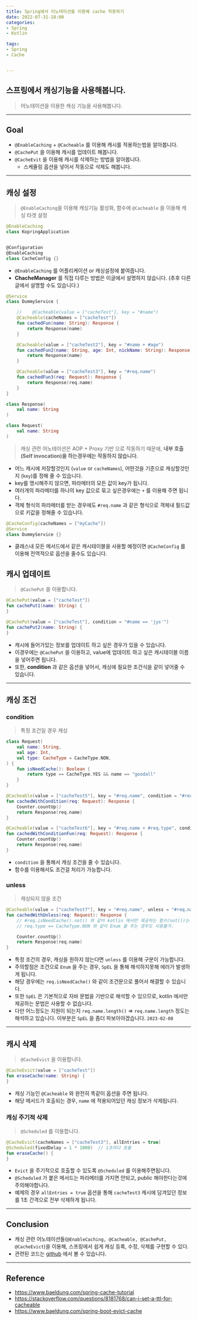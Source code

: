 ```yaml
---
title: Spring에서 어노테이션을 이용해 cache 적용하기
date: 2022-07-31-18:00
categories:
- Spring
- Kotlin

tags:
- Spring
- Cache


---
```


## 스프링에서 캐싱기능을 사용해봅니다.
> 어노테이션을 이용한 캐싱 기능을 사용해봅니다.

---

## Goal
- `@EnableCaching` + `@Cacheable` 를 이용해 캐시를 적용하는법을 알아봅니다.
- `@CachePut` 을 이용해 캐시를 업데이트 해봅니다.
- `@CacheEvit` 을 이용해 캐시를 삭제하는 방법을 알아봅니다.
  - 스케쥴링 옵션을 넣어서 작동으로 삭제도 해봅니다.

---

## 캐싱 설정
> `@EnableCaching`을 이용해 캐싱기능 활성화, 함수에 `@Cacheable` 을 이용해 캐싱 타겟 설정


```kotlin
@EnableCaching
class KopringApplication


@Configuration
@EnableCaching
class CacheConfig {}
```

- `@EnableCaching` 를 어플리케이션 or 캐싱설정에 붙여줍니다.
- **ChacheManager** 를 직접 다루는 방법은 이글에서 설명하지 않습니다. (추후 다른글에서 설명할 수도 있습니다.)


```kotlin
@Service
class DummyService {

    //    @Cacheable(value = ["cacheTest"], key = "#name")
    @Cacheable(cacheNames = ["cacheTest"])
    fun cachedFun(name: String): Response {
        return Response(name)
    }

    @Cacheable(value = ["cacheTest2"], key = "#name + #age")
    fun cachedFun2(name: String, age: Int, nickName: String): Response {
        return Response(name)
    }

    @Cacheable(value = ["cacheTest3"], key = "#req.name")
    fun cachedFun3(req: Request): Response {
        return Response(req.name)
    }
}

class Response(
    val name: String
)

class Request(
    val name: String
)
```

> 캐싱 관련 어노테이션은 AOP + Proxy 기반 으로 작동하기 때문에, **내부 호출(Self invocation)을 하는경우에는 작동하지 않습니다.**

- 어느 캐시에 저장할것인지 (`value` or `cacheNames`), 어떤것을 기준으로 캐싱할것인지 (`key`)를 정해 줄 수 있습니다.
- key를 명시해주지 않으면, 파라메터의 모든 값이 key가 됩니다.
- 여러개의 파라메터를 하나의 key 값으로 묶고 싶은경우에는  `+` 를 이용해 주면 됩니다.
- 객체 형식의 파라메터를 받는 경우에도 `#req.name` 과 같은 형식으로 객체내 필드값으로 키값을 정해줄 수 있습니다.


```kotlin
@CacheConfig(cacheNames = ["myCache"])
@Service
class DummyService {}
```

- 클래스내 모든 메서드에서 같은 캐시테이블을 사용할 예정이면 `@CacheConfig` 를 이용해 전역적으로 옵션을 줄수도 있습니다.

## 캐시 업데이트
> `@CachePut` 을 이용합니다.


```kotlin
@CachePut(value = ["cacheTest"])
fun cachePut1(name: String) {
}

@CachePut(value = ["cacheTest"], condition = "#name == 'jys'")
fun cachePut2(name: String) {
}
```

- 캐시에 들어가있는 정보를 업데이트 하고 싶은 경우가 있을 수 있습니다.
- 이경우에는 `@CachePut` 을 이용하고, value에 업데이트 하고 싶은 캐시테이블 이름을 넣어주면 됩니다.
- 또한, **condition** 과 같은 옵션을 넣어서, 캐싱에 필요한 조건식을 같이 넣어줄 수 있습니다.

---

## 캐싱 조건

### condition
> 특정 조건일 경우 캐싱

```kotlin
class Request(
    val name: String,
    val age: Int,
    val type: CacheType = CacheType.NON,
) {
    fun isNeedCache(): Boolean {
        return type == CacheType.YES && name == "goodall"
    }
}

@Cacheable(value = ["cacheTest5"], key = "#req.name", condition = "#req.name != 'goodall'")
fun cachedWithCondition(req: Request): Response {
    Counter.countUp()
    return Response(req.name)
}

@Cacheable(value = ["cacheTest6"], key = "#req.name + #req.type", condition = "#req.isNeedCache() == true")
fun cachedWithConditionFun(req: Request): Response {
    Counter.countUp()
    return Response(req.name)
}
```

- `condition` 을 통해서 캐싱 조건을 줄 수 있습니다.
- 함수를 이용해서도 조건걸 처리가 가능합니다.

### unless
> 캐싱되지 않을 조건

```kotlin
@Cacheable(value = ["cacheTest7"], key = "#req.name", unless = "#req.name.length() > 10")
fun cachedWithUnless(req: Request): Response {
    // #req.isNeedCache().not() 와 같이 kotlin 에서만 제공하는 함수(not())는 사용불가 
    // req.type == CacheType.NON 와 같이 Enum 을 주는 경우도 사용불가.

    Counter.countUp()
    return Response(req.name)
}
```

- 특정 조건의 경우, 캐싱을 원하지 않는다면 `unless` 를 이용해 구분이 가능합니다.
- 주의할점은 조건으로 `Enum` 을 주는 경우, `SpEL` 을 통해 해석하지못해 에러가 발생하게 됩니다.
- 해당 경우에는 `req.isNeedCache()` 와 같이 조건문으로 풀어서 해결할 수 있습니다.
- 또한 `SpEL` 은 기본적으로 자바 문법을 기반으로 해석할 수 있으므로, kotlin 에서만 제공하는 문법은 사용할 수 없습니다. 
- 다만 어느정도는 지원이 되는지 `req.name.length()` => `req.name.length` 정도는 해석하고 있습니다. 이부분은 `SpEL` 을 좀더 파보아야겠습니다. `2023-02-08`

---


## 캐시 삭제
> `@CacheEvict` 을 이용합니다.


```kotlin
@CacheEvict(value = ["cacheTest"])
fun eraseCache(name: String) {
}
```

- 캐싱 기능인 `@Cacheable` 와 완전히 똑같이 옵션을 주면 됩니다.
- 해당 메서드가 호출되는 경우, `name` 에 적용되어있던 캐싱 정보가 삭제됩니다.


### 캐싱 주기적 삭제
> `@Scheduled` 를 이용합니다.


```kotlin
@CacheEvict(cacheNames = ["cacheTest3"], allEntries = true)
@Scheduled(fixedDelay = 1 * 1000)  // 1초마다 호출
fun eraseCache() {
}
```

- `Evict` 을 주기적으로 호출할 수 있도록 `@Scheduled` 를 이용해주면됩니다.
- `@Scheduled` 가 붙은 메서드는 파라메터를 가지면 안되고, public 해야한다는것에 주의해야합니다.
- 예제의 경우 `allEntries = true` 옵션을 통해 `cacheTest3` 캐시에 담겨있던 정보를 1초 간격으로 전부 삭제하게 됩니다.

---

## Conclusion

- 캐싱 관련 어노테이션들(`@EnableCaching, @Cacheable, @CachePut, @CacheEvict`)을 이용해, 스프링에서 쉽게 캐싱 등록, 수정, 삭제를 구현할 수 있다.
- 관련된 코드는 [github](https://github.com/unluckyjung/kotlin-spring-jpa-playground/tree/spring/caching-test) 에서 볼 수 있습니다.



---

## Reference
- https://www.baeldung.com/spring-cache-tutorial
- https://stackoverflow.com/questions/8181768/can-i-set-a-ttl-for-cacheable
- https://www.baeldung.com/spring-boot-evict-cache


